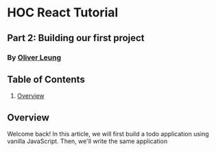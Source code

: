 # HOC React Tutorial

## Part 2: Building our first project

### By [Oliver Leung](https://github.com/kyracoding)

## Table of Contents
1. [Overview](#overview)

## <a id="overview">Overview</a>
Welcome back! In this article, we will first build a todo application using vanilla JavaScript. Then, we'll write the same application